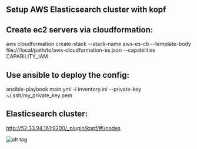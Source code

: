 ## Setup AWS Elasticsearch cluster with kopf

## Create ec2 servers via cloudformation:

aws cloudformation create-stack --stack-name aws-es-cb --template-body file:///local/path/to/aws-cloudformation-es.json --capabilities CAPABILITY_IAM

## Use ansible to deploy the config:

ansible-playbook main.yml -i inventory.ini --private-key ~/.ssh/my_private_key.pem

## Elasticsearch cluster:

http://52.33.94.161:9200/_plugin/kopf/#!/nodes

![alt tag](https://cloud.githubusercontent.com/assets/2602702/16055598/dccbceac-3226-11e6-8e8a-cd9540e33f72.png)
